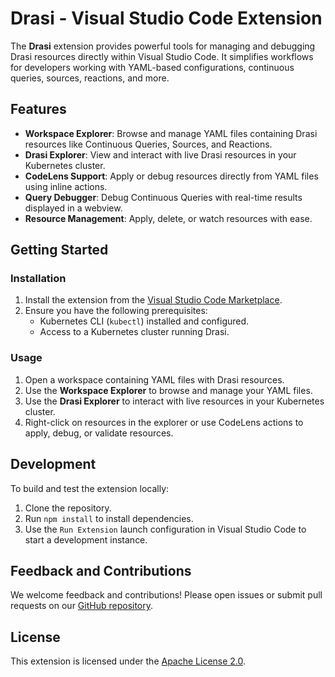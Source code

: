 # Drasi - Visual Studio Code Extension

The **Drasi** extension provides powerful tools for managing and debugging Drasi resources directly within Visual Studio Code. It simplifies workflows for developers working with YAML-based configurations, continuous queries, sources, reactions, and more.

## Features

- **Workspace Explorer**: Browse and manage YAML files containing Drasi resources like Continuous Queries, Sources, and Reactions.
- **Drasi Explorer**: View and interact with live Drasi resources in your Kubernetes cluster.
- **CodeLens Support**: Apply or debug resources directly from YAML files using inline actions.
- **Query Debugger**: Debug Continuous Queries with real-time results displayed in a webview.
- **Resource Management**: Apply, delete, or watch resources with ease.

## Getting Started

### Installation

1. Install the extension from the [Visual Studio Code Marketplace](https://marketplace.visualstudio.com/).
2. Ensure you have the following prerequisites:
   - Kubernetes CLI (`kubectl`) installed and configured.
   - Access to a Kubernetes cluster running Drasi.

### Usage

1. Open a workspace containing YAML files with Drasi resources.
2. Use the **Workspace Explorer** to browse and manage your YAML files.
3. Use the **Drasi Explorer** to interact with live resources in your Kubernetes cluster.
4. Right-click on resources in the explorer or use CodeLens actions to apply, debug, or validate resources.


## Development

To build and test the extension locally:

1. Clone the repository.
2. Run `npm install` to install dependencies.
3. Use the `Run Extension` launch configuration in Visual Studio Code to start a development instance.

## Feedback and Contributions

We welcome feedback and contributions! Please open issues or submit pull requests on our [GitHub repository](https://github.com/drasi-project/drasi-platform).

## License

This extension is licensed under the [Apache License 2.0](LICENSE).